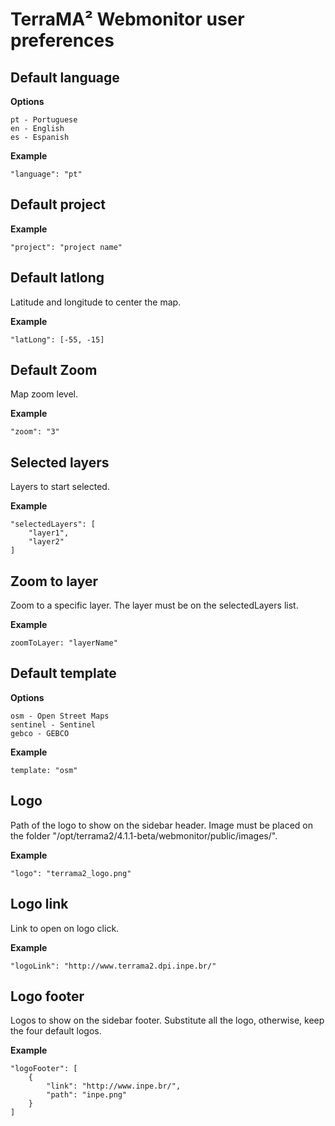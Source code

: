 # TerraMA² Webmonitor user preferences

## Default language

**Options**

    pt - Portuguese
    en - English
    es - Espanish
 
**Example**

    "language": "pt"

## Default project

**Example**

    "project": "project name"
    
## Default latlong

Latitude and longitude to center the map.

**Example**

    "latLong": [-55, -15]

## Default Zoom

Map zoom level.

**Example**

    "zoom": "3"

## Selected layers

Layers to start selected.

**Example**

    "selectedLayers": [
	    "layer1",
	    "layer2"
    ]

## Zoom to layer

Zoom to a specific layer. The layer must be on the selectedLayers list.

**Example**

    zoomToLayer: "layerName"

## Default template

**Options**

    osm - Open Street Maps
    sentinel - Sentinel
    gebco - GEBCO

**Example**

    template: "osm"

## Logo

Path of the logo to show on the sidebar header. Image must be placed on the folder "/opt/terrama2/4.1.1-beta/webmonitor/public/images/".

**Example**

    "logo": "terrama2_logo.png"

## Logo link

Link to open on logo click.

**Example**

    "logoLink": "http://www.terrama2.dpi.inpe.br/"

## Logo footer

Logos to show on the sidebar footer. Substitute all the logo, otherwise, keep the four default logos.

**Example**

    "logoFooter": [
    	{ 
    		"link": "http://www.inpe.br/",
    		"path": "inpe.png"
    	}
    ]

